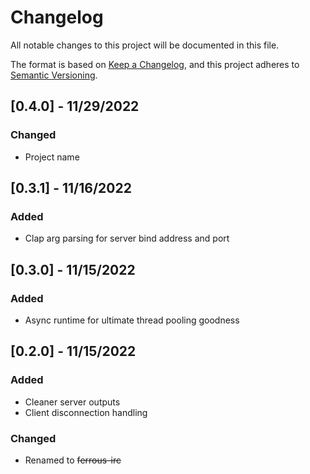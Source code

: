 # Changelog

All notable changes to this project will be documented in this file.

The format is based on [Keep a Changelog](https://keepachangelog.com/en/1.0.0/),
and this project adheres to [Semantic Versioning](https://semver.org/spec/v2.0.0.html).

## [0.4.0] - 11/29/2022

### Changed

- Project name

## [0.3.1] - 11/16/2022

### Added 

- Clap arg parsing for server bind address and port

## [0.3.0] - 11/15/2022

### Added
- Async runtime for ultimate thread pooling goodness

## [0.2.0] - 11/15/2022

### Added
- Cleaner server outputs
- Client disconnection handling

### Changed
- Renamed to ~~ferrous-irc~~
